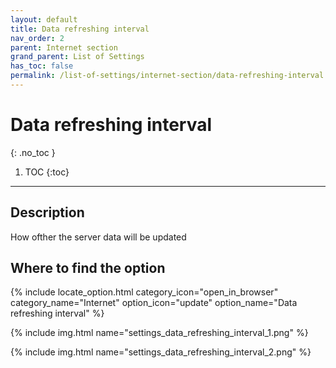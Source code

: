 ```yaml
---
layout: default
title: Data refreshing interval
nav_order: 2
parent: Internet section
grand_parent: List of Settings
has_toc: false
permalink: /list-of-settings/internet-section/data-refreshing-interval
---
```


# Data refreshing interval
{: .no_toc }

1. TOC
{:toc}

---

## Description
How ofther the server data will be updated

## Where to find the option
{% include locate_option.html category_icon="open_in_browser" category_name="Internet" option_icon="update" option_name="Data refreshing interval" %}

{% include img.html name="settings_data_refreshing_interval_1.png" %}

{% include img.html name="settings_data_refreshing_interval_2.png" %}
